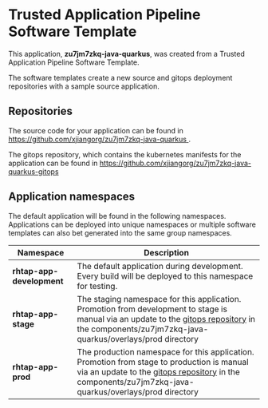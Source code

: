 # Trusted Application Pipeline Software Template

This application, **zu7jm7zkq-java-quarkus**, was created from a Trusted Application Pipeline Software Template.

The software templates create a new source and gitops deployment repositories with a sample source application. 

## Repositories

The source code for your application can be found in [https://github.com/xjiangorg/zu7jm7zkq-java-quarkus ](https://github.com/xjiangorg/zu7jm7zkq-java-quarkus ).
 
The gitops repository, which contains the kubernetes manifests for the application can be found in 
[https://github.com/xjiangorg/zu7jm7zkq-java-quarkus-gitops ](https://github.com/xjiangorg/zu7jm7zkq-java-quarkus-gitops ) 

## Application namespaces 

The default application will be found in the following namespaces. Applications can be deployed into unique namespaces or multiple software templates can also bet generated into the same group namespaces.  

|  Namespace   |  Description   |  
| -------- | -------- |   
| **rhtap-app-development** | The default application during development. Every build will be deployed to this namespace for testing. | 
| **rhtap-app-stage** | The staging namespace for this application. Promotion from development to stage is manual via an update to the [gitops repository](https://github.com/xjiangorg/zu7jm7zkq-java-quarkus-gitops ) in the components/zu7jm7zkq-java-quarkus/overlays/prod directory |  
| **rhtap-app-prod** | The production namespace for this application. Promotion from stage to production is manual via an update to the [gitops repository](https://github.com/xjiangorg/zu7jm7zkq-java-quarkus-gitops ) in the components/zu7jm7zkq-java-quarkus/overlays/prod directory | 